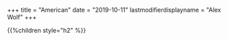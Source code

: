 +++
title = "American"
date = "2019-10-11"
lastmodifierdisplayname = "Alex Wolf"
+++

{{%children style="h2" %}}